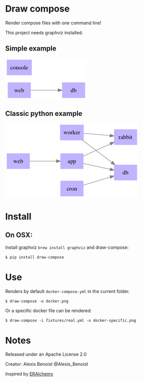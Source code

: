 # Draw compose

Render compose files with one command line!

This project needs graphviz installed.

## Simple example

![Simple example](https://raw.githubusercontent.com/Alexis-benoist/draw-compose/master/fixtures/simple.png?raw=true "Simple Example")

## Classic python example
![Python classic](https://raw.githubusercontent.com/Alexis-benoist/draw-compose/master/fixtures/real.png?raw=true "Python web app")

# Install
## On OSX:
Install graphviz `brew install graphviz` and draw-compose:

    $ pip install draw-compose

# Use

Renders by default `docker-compose.yml` in the current folder.

    $ draw-compose -o docker.png

Or a specific docker file can be rendered:

    $ draw-compose -i fixtures/real.yml -o docker-specific.png

# Notes
Released under an Apache License 2.0

Creator: Alexis Benoist @Alexis_Benoist

Inspired by [ERAlchemy](https://github.com/Alexis-benoist/ERAlchemy)